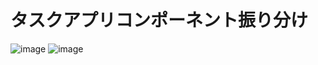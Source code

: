 # タスクアプリコンポーネント振り分け
![image](http://ghe.nanao.co.jp/storage/user/287/files/333679f4-0e35-47e5-8da7-631bd2e0a02e)
![image](http://ghe.nanao.co.jp/storage/user/287/files/c9c7ea3f-c1fd-4a19-86c1-82954fd716f2)
